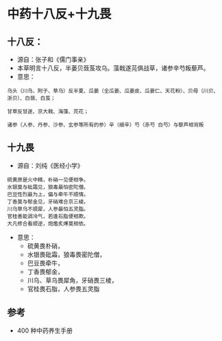 # 中药十八反+十九畏



## 十八反：
- 源自：张子和《儒门事亲》
- 本草明言十八反，半蒌贝蔹芨攻乌。藻戟遂芫俱战草，诸参辛芍叛藜芦。
- 意思：
```
乌头（川乌、附子、草乌）反半夏、瓜蒌（全瓜蒌、瓜蒌皮、瓜蒌仁、天花粉）、贝母（川贝、浙贝）、白蔹、白芨；

甘草反甘遂、京大戟、海藻、芫花；

诸参（人参、丹参、沙参、玄参等所有的参）辛（细辛）芍（赤芍 白芍）与藜芦相背叛

```



## 十九畏
- 源自：刘纯《医经小学》
```
硫黄原是火中精，朴硝一见便相争。
水银莫与砒霜见，狼毒最怕密陀僧。
巴豆性烈最为上，偏与牵牛不顺情。
丁香莫与郁金见，牙硝难合京三棱。
川乌草乌不顺犀，人参最怕五灵脂。
官桂善能调冷气，若逢石脂便相欺。
大凡修合看顺逆，炮爁炙煿莫相依。
```

- 意思：
  - 硫黄畏朴硝，
  - 水银畏砒霜，狼毒畏密陀僧，
  - 巴豆畏牵牛，
  - 丁香畏郁金，
  - 川乌、草乌畏犀角，牙硝畏三棱，
  - 官桂畏石脂，人参畏五灵脂


## 参考
- 400 种中药养生手册
